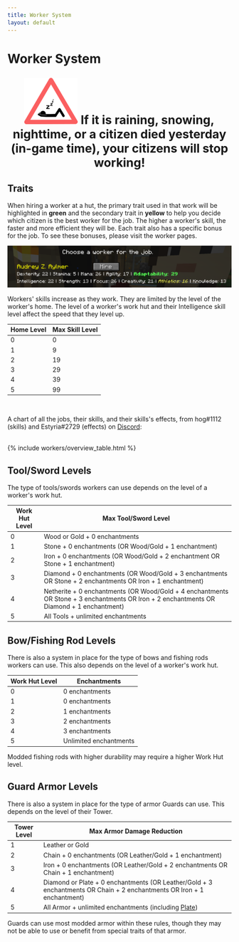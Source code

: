 ```yaml
---
title: Worker System
layout: default
---
```

# Worker System

<p style="text-align:center; font-size:20pt;"><img src="../../assets/images/misc/Sleep.png" alt="Sleep"><b> If it is raining, snowing, nighttime, or a citizen died yesterday (in-game time), your citizens will stop working!</b></p>

## Traits
When hiring a worker at a hut, the primary trait used in that work will be highlighted in **green** and the secondary trait in **yellow** to help you decide which citizen is the best worker for the job. The higher a worker's skill, the faster and more efficient they will be. Each trait also has a specific bonus for the job. To see these bonuses, please visit the worker pages.

![Traits](../../assets/images/misc/traits.png)

Workers' skills increase as they work. They are limited by the level of the worker's home. The level of a worker's work hut and their Intelligence skill level affect the speed that they level up.

| Home Level | Max Skill Level |
| ---------- | --------------- |
| 0          | 0               |
| 1          | 9               |
| 2          | 19              |
| 3          | 29              |
| 4          | 39              |
| 5          | 99              |

<br>

A chart of all the jobs, their skills, and their skills's effects, from hog#1112 (skills) and Estyria#2729 (effects) on [Discord](https://discord.minecolonies.com):
<br>
<br>

{% include workers/overview_table.html %}

## Tool/Sword Levels

The type of tools/swords workers can use depends on the level of a worker's work hut.

| Work Hut Level | Max Tool/Sword Level                                                                                                                     |
| -------------- | ---------------------------------------------------------------------------------------------------------------------------------------- |
| 0              | Wood or Gold + 0 enchantments                                                                                                            |
| 1              | Stone + 0 enchantments (OR Wood/Gold + 1 enchantment)                                                                                    |
| 2              | Iron + 0 enchantments (OR Wood/Gold + 2 enchantment OR Stone + 1 enchantment)                                                            |
| 3              | Diamond + 0 enchantments (OR Wood/Gold + 3 enchantments OR Stone + 2 enchantments OR Iron + 1 enchantment)                               |
| 4              | Netherite + 0 enchantments (OR Wood/Gold + 4 enchantments OR Stone + 3 enchantments OR Iron + 2 enchantments OR Diamond + 1 enchantment) |
| 5              | All Tools + unlimited enchantments                                                                                                       |

## Bow/Fishing Rod Levels

There is also a system in place for the type of bows and fishing rods workers can use. This also depends on the level of a worker's work hut.

| Work Hut Level | Enchantments           |
| -------------- | ---------------------- |
| 0              | 0 enchantments         |
| 1              | 0 enchantments         |
| 2              | 1 enchantments         |
| 3              | 2 enchantments         |
| 4              | 3 enchantments         |
| 5              | Unlimited enchantments |

Modded fishing rods with higher durability may require a higher Work Hut level.

## Guard Armor Levels

There is also a system in place for the type of armor Guards can use. This depends on the level of their Tower.

| Tower Level | Max Armor Damage Reduction                                                                                             |
| ----------- | ---------------------------------------------------------------------------------------------------------------------- |
| 1           | Leather or Gold                                                                                                        |
| 2           | Chain + 0 enchantments (OR Leather/Gold + 1 enchantment)                                                               |
| 3           | Iron + 0 enchantments (OR Leather/Gold + 2 enchantments OR Chain + 1 enchantment)                                      |
| 4           | Diamond or Plate + 0 enchantments (OR Leather/Gold + 3 enchantments OR Chain + 2 enchantments OR Iron + 1 enchantment) |
| 5           | All Armor + unlimited enchantments (including [Plate](../../source/items/platearmor))                                  |

Guards can use most modded armor within these rules, though they may not be able to use or benefit from special traits of that armor.
